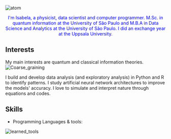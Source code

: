 ![atom](https://github.com/isadays/isadays/assets/59461869/c7282920-9c96-4043-9f17-c89586cc1a3d)

<p style="color:blue" align="center">
 I'm Isabela, a physicist, data scientist and computer programmer. 
    M.Sc. in quantum information at the University of São Paulo and M.B.A in Data Science and Analytics at the University of São Paulo. I did an exchange year at the Uppsala University. 
</b><br>
</p>

## Interests

My main interests are quantum and classical information theories. 
![Coarse_graining](https://github.com/isadays/isadays/assets/59461869/74d74419-2e9b-4c1a-ad91-fda6c0b02a58)

I build and develop data analysis (and exploratory analysis) in Python and R to identify patterns. I study artificial neural network architectures to improve the models' accuracy. I love to simulate and interpret nature through equations and codes.


## Skills

- Programming Languages & tools:

![learned_tools](https://github.com/isadays/isadays/assets/59461869/ef598ea3-55c5-4b2a-8d6b-3b42fbb85253)
